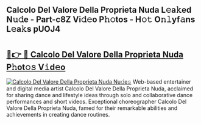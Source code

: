 ## Calcolo Del Valore Della Proprieta Nuda L𝚎a𝚔ed N𝚞𝚍e - Part-c8Z Vi𝚍𝚎o P𝚑𝚘tos - H𝚘𝚝 O𝚗𝚕yf𝚊ns L𝚎a𝚔s pUOJ4

# <h2><a href="http://kfeh386.oniu.top/?m=Calcolo+Del+Valore+Della+Proprieta+Nuda">🔗👉 🔴 Calcolo Del Valore Della Proprieta Nuda P𝚑ot𝚘𝚜 V𝚒d𝚎o</a></h2>

[![Calcolo Del Valore Della Proprieta Nuda Nu𝚍e𝚜](https://i.imgur.com/0qMVB7G.gif)](http://kfeh386.oniu.top/?m=Calcolo+Del+Valore+Della+Proprieta+Nuda)
Web-based entertainer and digital media artist Calcolo Del Valore Della Proprieta Nuda, acclaimed for sharing dance and lifestyle ideas through solo and collaborative dance performances and short videos. Exceptional choreographer Calcolo Del Valore Della Proprieta Nuda, famed for their remarkable abilities and achievements in creating dance routines.  
